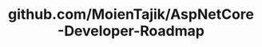 ---
layout: post
title: github.com/MoienTajik/AspNetCore-Developer-Roadmap
categories: link
tags: [انگلیسی, برنامه‌نویسی]
---